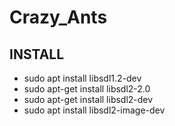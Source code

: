 # Crazy_Ants

## INSTALL
- sudo apt install libsdl1.2-dev
- sudo apt-get install libsdl2-2.0
- sudo apt-get install libsdl2-dev
- sudo apt install libsdl2-image-dev